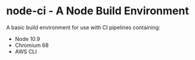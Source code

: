# node-ci - A Node Build Environment

A basic build environment for use with CI pipelines containing:
- Node 10.9
- Chromium 68
- AWS CLI
